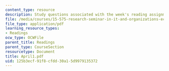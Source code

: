```yaml
---
content_type: resource
description: Study questions associated with the week's reading assignment.
file: /media/courses/15-575-research-seminar-in-it-and-organizations-economic-perspectives-spring-2004/125b3ecf91f8cfdd30a15d9979135372_April1.pdf
file_type: application/pdf
learning_resource_types:
- Readings
ocw_type: OCWFile
parent_title: Readings
parent_type: CourseSection
resourcetype: Document
title: April1.pdf
uid: 125b3ecf-91f8-cfdd-30a1-5d9979135372
---
```

